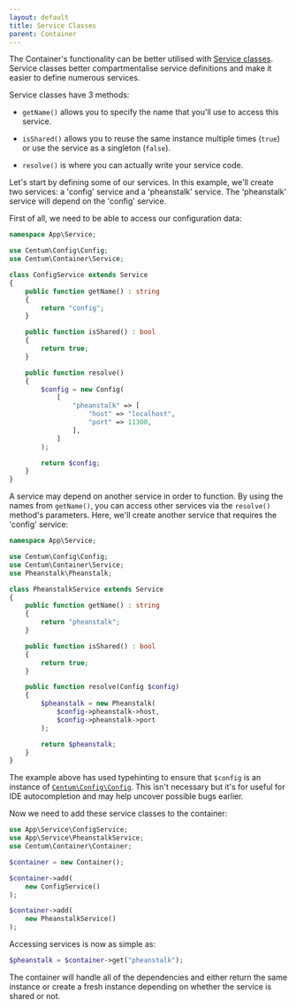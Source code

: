 ```yaml
---
layout: default
title: Service Classes
parent: Container
---
```




The Container's functionality can be better utilised with [Service classes](https://github.com/SidRoberts/centum/blob/development/src/Container/Service.php).
Service classes better compartmentalise service definitions and make it easier to define numerous services.

Service classes have 3 methods:

* `getName()` allows you to specify the name that you'll use to access this service.

* `isShared()` allows you to reuse the same instance multiple times (`true`) or use the service as a singleton (`false`).

* `resolve()` is where you can actually write your service code.

Let's start by defining some of our services.
In this example, we'll create two services: a 'config' service and a 'pheanstalk' service.
The 'pheanstalk' service will depend on the 'config' service.

First of all, we need to be able to access our configuration data:

```php
namespace App\Service;

use Centum\Config\Config;
use Centum\Container\Service;

class ConfigService extends Service
{
    public function getName() : string
    {
        return "config";
    }

    public function isShared() : bool
    {
        return true;
    }

    public function resolve()
    {
        $config = new Config(
            [
                "pheanstalk" => [
                    "host" => "localhost",
                    "port" => 11300,
                ],
            ]
        );

        return $config;
    }
}
```

A service may depend on another service in order to function.
By using the names from `getName()`, you can access other services via the `resolve()` method's parameters.
Here, we'll create another service that requires the 'config' service:

```php
namespace App\Service;

use Centum\Config\Config;
use Centum\Container\Service;
use Pheanstalk\Pheanstalk;

class PheanstalkService extends Service
{
    public function getName() : string
    {
        return "pheanstalk";
    }

    public function isShared() : bool
    {
        return true;
    }

    public function resolve(Config $config)
    {
        $pheanstalk = new Pheanstalk(
            $config->pheanstalk->host,
            $config->pheanstalk->port
        );

        return $pheanstalk;
    }
}
```

The example above has used typehinting to ensure that `$config` is an instance of [`Centum\Config\Config`](https://github.com/SidRoberts/centum/blob/development/src/Config/Config.php).
This isn't necessary but it's for useful for IDE autocompletion and may help uncover possible bugs earlier.

Now we need to add these service classes to the container:

```php
use App\Service\ConfigService;
use App\Service\PheanstalkService;
use Centum\Container\Container;

$container = new Container();

$container->add(
    new ConfigService()
);

$container->add(
    new PheanstalkService()
);
```

Accessing services is now as simple as:

```php
$pheanstalk = $container->get("pheanstalk");
```

The container will handle all of the dependencies and either return the same instance or create a fresh instance depending on whether the service is shared or not.

